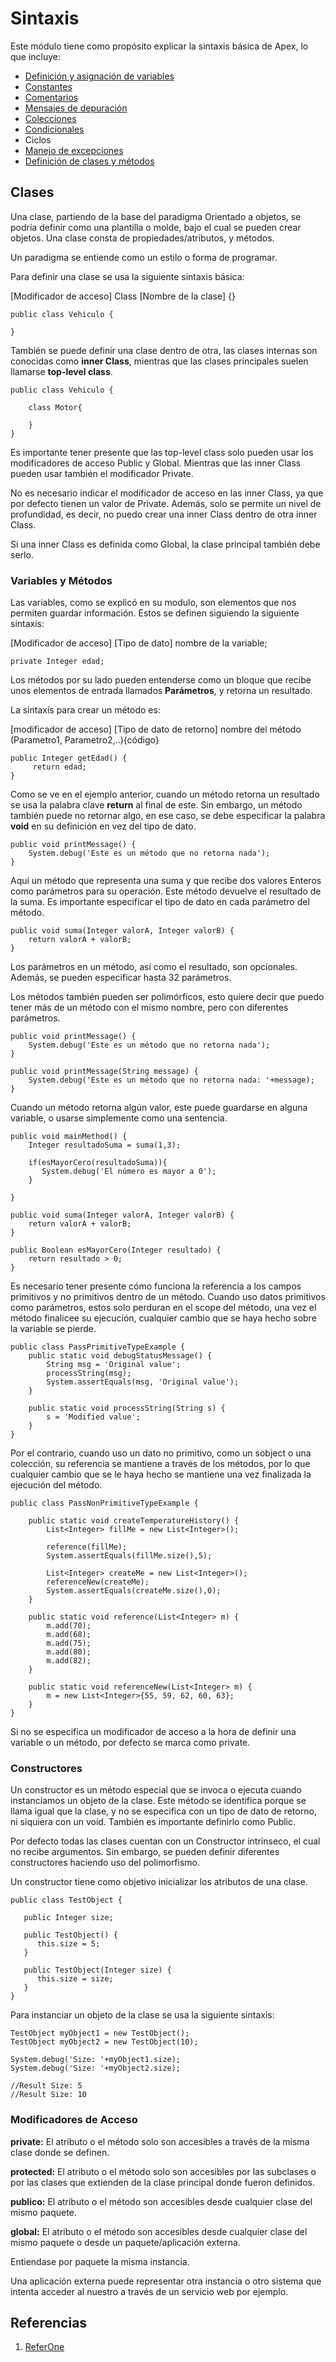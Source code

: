 # Sintaxis

Este módulo tiene como propósito explicar la sintaxis básica de Apex, lo que incluye:

- [Definición y asignación de variables](https://github.com/XSawdarkX/Curiosidades-Apex/edit/main/Sintaxis_Variables.md) 
- [Constantes](https://github.com/XSawdarkX/Curiosidades-Apex/blob/main/Sintaxis_Constantes.md)
- [Comentarios](https://github.com/XSawdarkX/Curiosidades-Apex/blob/main/Sintaxis_Constantes.md)
- [Mensajes de depuración](https://github.com/XSawdarkX/Curiosidades-Apex/blob/main/Sintaxis_Constantes.md)
- [Colecciones](https://github.com/XSawdarkX/Curiosidades-Apex/blob/main/Sintaxis_Colecciones.md)
- [Condicionales](https://github.com/XSawdarkX/Curiosidades-Apex/blob/main/Sintaxis_Condicionales.md)
- Ciclos
- [Manejo de excepciones](https://github.com/XSawdarkX/Curiosidades-Apex/blob/main/Sintaxis_Excepciones.md)
- [Definición de clases y métodos](https://github.com/XSawdarkX/Curiosidades-Apex/blob/main/Sintaxis_ClasesMetodos.md)

## Clases

Una clase, partiendo de la base del paradigma Orientado a objetos, se podría definir como una plantilla o molde, bajo el cual se pueden crear objetos. Una clase
consta de propiedades/atributos, y métodos. 

Un paradigma se entiende como un estilo o forma de programar. 

Para definir una clase se usa la siguiente sintaxis básica:

[Modificador de acceso] Class [Nombre de la clase] {}


```Apex
public class Vehiculo {

}
```

También se puede definir una clase dentro de otra, las clases internas son conocidas como **inner Class**, mientras que las clases principales suelen llamarse **top-level class**.

```Apex
public class Vehiculo {

    class Motor{
        
    }
}
```

Es importante tener presente que las top-level class solo pueden usar los modificadores de acceso Public y Global. Mientras que las inner Class pueden usar también el modificador Private. 

No es necesario indicar el modificador de acceso en las inner Class, ya que por defecto tienen un valor de Private. Además, solo se permite un nivel de profundidad, es decir, no puedo crear una inner Class dentro de otra inner Class. 

Si una inner Class es definida como Global, la clase principal también debe serlo. 

### Variables y Métodos

Las variables, como se explicó en su modulo, son elementos que nos permiten guardar información. Estos se definen siguiendo la siguiente sintaxis:

[Modificador de acceso] [Tipo de dato] nombre de la variable;

```Apex
private Integer edad; 
```

Los métodos por su lado pueden entenderse como un bloque que recibe unos elementos de entrada llamados **Parámetros**, y retorna un resultado.

La sintaxís para crear un método es:

[modificador de acceso] [Tipo de dato de retorno] nombre del método (Parametro1, Parametro2,..){código}

```Apex
public Integer getEdad() { 
     return edad; 
}
```

Como se ve en el ejemplo anterior, cuando un método retorna un resultado se usa la palabra clave **return** al final de este. Sin embargo, un método también puede no retornar algo, en ese caso, se debe especificar la palabra **void** en su definición en vez del tipo de dato. 

```Apex
public void printMessage() { 
    System.debug('Este es un método que no retorna nada'); 
}
```

Aquí un método que representa una suma y que recibe dos valores Enteros como parámetros para su operación. Este método devuelve el resultado de la suma. Es importante especificar el tipo de dato en cada parámetro del método.

```Apex
public void suma(Integer valorA, Integer valorB) { 
    return valorA + valorB;
}
```

Los parámetros en un método, así como el resultado, son opcionales. Además, se pueden especificar hasta 32 parámetros. 

Los métodos también pueden ser polimórficos, esto quiere decir que puedo tener más de un método con el mismo nombre, pero con diferentes parámetros.

```Apex
public void printMessage() { 
    System.debug('Este es un método que no retorna nada'); 
}

public void printMessage(String message) { 
    System.debug('Este es un método que no retorna nada: '+message); 
}
```
Cuando un método retorna algún valor, este puede guardarse en alguna variable, o usarse simplemente como una sentencia. 

```Apex
public void mainMethod() { 
    Integer resultadoSuma = suma(1,3);
    
    if(esMayorCero(resultadoSuma)){
       System.debug('El número es mayor a 0'); 
    }
    
}

public void suma(Integer valorA, Integer valorB) { 
    return valorA + valorB;
}

public Boolean esMayorCero(Integer resultado) { 
    return resultado > 0;
}
```
 
Es necesario tener presente cómo funciona la referencia a los campos primitivos y no primitivos dentro de un método. Cuando uso datos primitivos como parámetros, estos solo perduran en el scope del método, una vez el método finalicee su ejecución, cualquier cambio que se haya hecho sobre la variable se pierde. 
 
```Apex 
public class PassPrimitiveTypeExample {
    public static void debugStatusMessage() {
        String msg = 'Original value';
        processString(msg);
        System.assertEquals(msg, 'Original value');
    }
    
    public static void processString(String s) {
        s = 'Modified value';
    }
}
```
 
Por el contrario, cuando uso un dato no primitivo, como un sobject o una colección, su referencia se mantiene a través de los métodos, por lo que cualquier cambio   que se le haya hecho se mantiene una vez finalizada la ejecución del método.  
 
```Apex 
public class PassNonPrimitiveTypeExample {
    
    public static void createTemperatureHistory() {
        List<Integer> fillMe = new List<Integer>();        
        
        reference(fillMe);
        System.assertEquals(fillMe.size(),5);        
        
        List<Integer> createMe = new List<Integer>();
        referenceNew(createMe);
        System.assertEquals(createMe.size(),0);     
    }
            
    public static void reference(List<Integer> m) {
        m.add(70);
        m.add(68);
        m.add(75);
        m.add(80);
        m.add(82);
    }    
        
    public static void referenceNew(List<Integer> m) {
        m = new List<Integer>{55, 59, 62, 60, 63};
    }    
}
``` 

Si no se especifica un modificador de acceso a la hora de definir una variable o un método, por defecto se marca como private.

### Constructores

Un constructor es un método especial que se invoca o ejecuta cuando instanciamos un objeto de la clase. Este método se identifica porque se llama igual que la clase, y no se especifica con un tipo de dato de retorno, ni siquiera con un void. También es importante definirlo como Public. 

Por defecto todas las clases cuentan con un Constructor intrínseco, el cual no recibe argumentos. Sin embargo, se pueden definir diferentes constructores haciendo uso del polimorfismo. 

Un constructor tiene como objetivo inicializar los atributos de una clase. 

```Apex 
public class TestObject {
   
   public Integer size;
   
   public TestObject() {
      this.size = 5;
   }
  
   public TestObject(Integer size) {
      this.size = size;
   }
}
``` 

Para instanciar un objeto de la clase se usa la siguiente sintaxis:

```Apex 
TestObject myObject1 = new TestObject();
TestObject myObject2 = new TestObject(10);

System.debug('Size: '+myObject1.size);
System.debug('Size: '+myObject2.size);

//Result Size: 5
//Result Size: 10
``` 

### Modificadores de Acceso 

**private:** El atributo o el método solo son accesibles a través de la misma clase donde se definen.

**protected:** El atributo o el método solo son accesibles por las subclases o por las clases que extienden de la clase principal donde fueron definidos.

**publico:** El atributo o el método son accesibles desde cualquier clase del mismo paquete. 

**global:** El atributo o el método son accesibles desde cualquier clase del mismo paquete o desde un paquete/aplicación externa. 

Entiendase por paquete la misma instancia. 

Una aplicación externa puede representar otra instancia o otro sistema que intenta acceder al nuestro a través de un servicio web por ejemplo. 






## Referencias

1. [ReferOne]()

